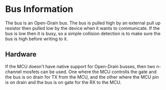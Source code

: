 # Bus Information

The bus is an Open-Drain bus. The bus is pulled high by an external pull up resistor then pulled low by the device when it wants to communicate. If the bus is low then it is busy, so a simple collision detection is to make sure the bus is high before writing to it.

## Hardware

If the MCU doesn't have native support for Open-Drain busses, then two n-channel mosfets can be used. One where the MCU controlls the gate and the bus is on drain for TX from the MCU, and the other where the MCU pin is on drain and the bus is on gate for the RX to the MCU.
